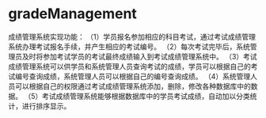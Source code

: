 # gradeManagement
成绩管理系统实现功能：
（1）学员报名参加相应的科目考试，通过考试成绩管理系统办理考试报名手续，并产生相应的考试编号。
（2）每次考试完毕后，系统管理员及时将参加考试学员的考试最终成绩输入到考试成绩管理系统中。
（3）考试成绩管理系统可以供学员和系统管理人员查询考试的成绩，学员可以根据自己的考试编号查询成绩，系统管理人员可以根据自己的编号查询成绩。
（4）系统管理人员可以根据自己的权限通过考试成绩管理系统添加，删除，修改各种数据库中的数据。
（5）考试成绩管理系统能够根据数据库中的学员考试成绩，自动加以分类统计，进行排序显示。
